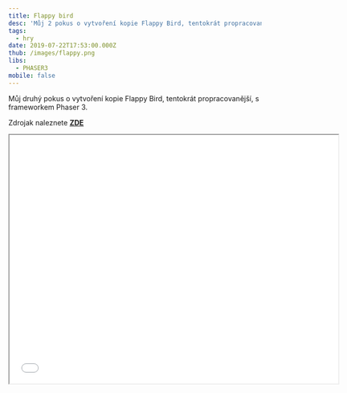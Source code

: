 ```yaml
---
title: Flappy bird
desc: 'Můj 2 pokus o vytvoření kopie Flappy Bird, tentokrát propracovanější.'
tags:
  - hry
date: 2019-07-22T17:53:00.000Z
thub: /images/flappy.png
libs:
  - PHASER3
mobile: false
---
```

Můj druhý pokus o vytvoření kopie Flappy Bird, tentokrát propracovanější, s frameworkem Phaser 3.

Zdrojak naleznete <a href="https://github.com/sirluky/phaser-games/tree/flappybird">**ZDE**</a>

<iframe src="/projektfull/flappybird" width="655" height="495">
</iframe>
